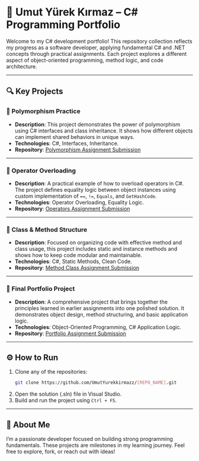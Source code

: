 
# 🧩 Umut Yürek Kırmaz – C# Programming Portfolio

Welcome to my C# development portfolio! This repository collection reflects my progress as a software developer, applying fundamental C# and .NET concepts through practical assignments. Each project explores a different aspect of object-oriented programming, method logic, and code architecture.

---

## 🔍 Key Projects

### 📌 Polymorphism Practice
- **Description**: This project demonstrates the power of polymorphism using C# interfaces and class inheritance. It shows how different objects can implement shared behaviors in unique ways.
- **Technologies**: C#, Interfaces, Inheritance.
- **Repository**: [Polymorphism Assignment Submission](https://github.com/UmutYurekkirmazz/Polymorphism-Assignment-Submission)

---

### 📌 Operator Overloading
- **Description**: A practical example of how to overload operators in C#. The project defines equality logic between object instances using custom implementation of `==`, `!=`, `Equals`, and `GetHashCode`.
- **Technologies**: Operator Overloading, Equality Logic.
- **Repository**: [Operators Assignment Submission](https://github.com/UmutYurekkirmazz/Operators-Assignment-Submission)

---

### 📌 Class & Method Structure
- **Description**: Focused on organizing code with effective method and class usage, this project includes static and instance methods and shows how to keep code modular and maintainable.
- **Technologies**: C#, Static Methods, Clean Code.
- **Repository**: [Method Class Assignment Submission](https://github.com/UmutYurekkirmazz/Method-Class-Assignment-Submission)

---

### 📌 Final Portfolio Project
- **Description**: A comprehensive project that brings together the principles learned in earlier assignments into one polished solution. It demonstrates object design, method structuring, and basic application logic.
- **Technologies**: Object-Oriented Programming, C# Application Logic.
- **Repository**: [Portfolio Assignment Submission](https://github.com/UmutYurekkirmazz/Portfolio-Assignment-Submission)

---

## ⚙️ How to Run

1. Clone any of the repositories:
   ```bash
   git clone https://github.com/UmutYurekkirmazz/[REPO_NAME].git
   ```
2. Open the solution (.sln) file in Visual Studio.
3. Build and run the project using `Ctrl + F5`.

---

## 💬 About Me

I’m a passionate developer focused on building strong programming fundamentals. These projects are milestones in my learning journey. Feel free to explore, fork, or reach out with ideas!
